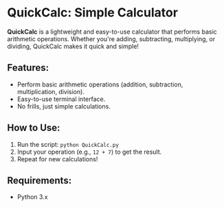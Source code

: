 # QuickCalc: Simple Calculator

**QuickCalc** is a lightweight and easy-to-use calculator that performs basic arithmetic operations. Whether you're adding, subtracting, multiplying, or dividing, QuickCalc makes it quick and simple!

## Features:
- Perform basic arithmetic operations (addition, subtraction, multiplication, division).
- Easy-to-use terminal interface.
- No frills, just simple calculations.

## How to Use:
1. Run the script: `python QuickCalc.py`
2. Input your operation (e.g., `12 + 7`) to get the result.
3. Repeat for new calculations!

## Requirements:
- Python 3.x

